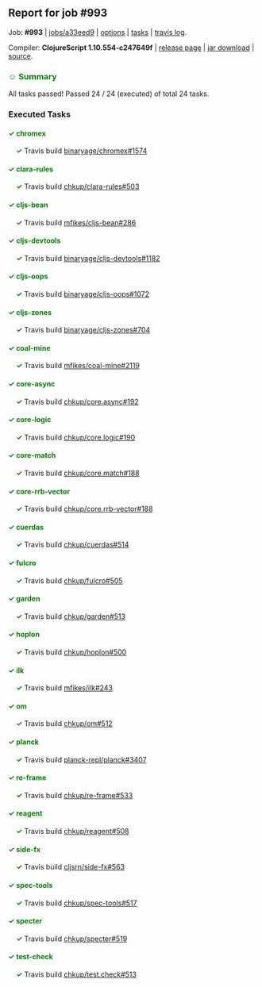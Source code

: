 ## Report for job #993

Job: **#993** | [jobs/a33eed9](https://github.com/cljs-oss/canary/commit/a33eed92e40718fcae66e4d9248dedb55d499314) | [options](options.edn) | [tasks](tasks.edn) | [travis log](https://travis-ci.org/cljs-oss/canary/builds/552609627).

Compiler: **ClojureScript 1.10.554-c247649f** | [release page](https://github.com/cljs-oss/canary/releases/tag/r1.10.554-c247649f) | [jar download](https://github.com/cljs-oss/canary/releases/download/r1.10.554-c247649f/clojurescript-1.10.554-c247649f.jar) | [source](https://github.com/clojure/clojurescript/commit/c247649fa8b390fd0b72b6111d7f42229f9215c6).

### <b style='color:green'>☺ Summary</b>

All tasks passed! Passed 24 / 24 (executed) of total 24 tasks.

### Executed Tasks

#### <b style='color:green'>&#x2713; chromex</b>
&nbsp;&nbsp;&nbsp;&nbsp;<b style='color:green'>&#x2713;</b> Travis build [binaryage/chromex#1574](https://travis-ci.org/binaryage/chromex/builds/552610664)<br>

#### <b style='color:green'>&#x2713; clara-rules</b>
&nbsp;&nbsp;&nbsp;&nbsp;<b style='color:green'>&#x2713;</b> Travis build [chkup/clara-rules#503](https://travis-ci.org/chkup/clara-rules/builds/552610668)<br>

#### <b style='color:green'>&#x2713; cljs-bean</b>
&nbsp;&nbsp;&nbsp;&nbsp;<b style='color:green'>&#x2713;</b> Travis build [mfikes/cljs-bean#286](https://travis-ci.org/mfikes/cljs-bean/builds/552610673)<br>

#### <b style='color:green'>&#x2713; cljs-devtools</b>
&nbsp;&nbsp;&nbsp;&nbsp;<b style='color:green'>&#x2713;</b> Travis build [binaryage/cljs-devtools#1182](https://travis-ci.org/binaryage/cljs-devtools/builds/552610685)<br>

#### <b style='color:green'>&#x2713; cljs-oops</b>
&nbsp;&nbsp;&nbsp;&nbsp;<b style='color:green'>&#x2713;</b> Travis build [binaryage/cljs-oops#1072](https://travis-ci.org/binaryage/cljs-oops/builds/552610691)<br>

#### <b style='color:green'>&#x2713; cljs-zones</b>
&nbsp;&nbsp;&nbsp;&nbsp;<b style='color:green'>&#x2713;</b> Travis build [binaryage/cljs-zones#704](https://travis-ci.org/binaryage/cljs-zones/builds/552610697)<br>

#### <b style='color:green'>&#x2713; coal-mine</b>
&nbsp;&nbsp;&nbsp;&nbsp;<b style='color:green'>&#x2713;</b> Travis build [mfikes/coal-mine#2119](https://travis-ci.org/mfikes/coal-mine/builds/552610699)<br>

#### <b style='color:green'>&#x2713; core-async</b>
&nbsp;&nbsp;&nbsp;&nbsp;<b style='color:green'>&#x2713;</b> Travis build [chkup/core.async#192](https://travis-ci.org/chkup/core.async/builds/552610705)<br>

#### <b style='color:green'>&#x2713; core-logic</b>
&nbsp;&nbsp;&nbsp;&nbsp;<b style='color:green'>&#x2713;</b> Travis build [chkup/core.logic#190](https://travis-ci.org/chkup/core.logic/builds/552610709)<br>

#### <b style='color:green'>&#x2713; core-match</b>
&nbsp;&nbsp;&nbsp;&nbsp;<b style='color:green'>&#x2713;</b> Travis build [chkup/core.match#188](https://travis-ci.org/chkup/core.match/builds/552610714)<br>

#### <b style='color:green'>&#x2713; core-rrb-vector</b>
&nbsp;&nbsp;&nbsp;&nbsp;<b style='color:green'>&#x2713;</b> Travis build [chkup/core.rrb-vector#188](https://travis-ci.org/chkup/core.rrb-vector/builds/552610721)<br>

#### <b style='color:green'>&#x2713; cuerdas</b>
&nbsp;&nbsp;&nbsp;&nbsp;<b style='color:green'>&#x2713;</b> Travis build [chkup/cuerdas#514](https://travis-ci.org/chkup/cuerdas/builds/552610737)<br>

#### <b style='color:green'>&#x2713; fulcro</b>
&nbsp;&nbsp;&nbsp;&nbsp;<b style='color:green'>&#x2713;</b> Travis build [chkup/fulcro#505](https://travis-ci.org/chkup/fulcro/builds/552610943)<br>

#### <b style='color:green'>&#x2713; garden</b>
&nbsp;&nbsp;&nbsp;&nbsp;<b style='color:green'>&#x2713;</b> Travis build [chkup/garden#513](https://travis-ci.org/chkup/garden/builds/552610760)<br>

#### <b style='color:green'>&#x2713; hoplon</b>
&nbsp;&nbsp;&nbsp;&nbsp;<b style='color:green'>&#x2713;</b> Travis build [chkup/hoplon#500](https://travis-ci.org/chkup/hoplon/builds/552610766)<br>

#### <b style='color:green'>&#x2713; ilk</b>
&nbsp;&nbsp;&nbsp;&nbsp;<b style='color:green'>&#x2713;</b> Travis build [mfikes/ilk#243](https://travis-ci.org/mfikes/ilk/builds/552610834)<br>

#### <b style='color:green'>&#x2713; om</b>
&nbsp;&nbsp;&nbsp;&nbsp;<b style='color:green'>&#x2713;</b> Travis build [chkup/om#512](https://travis-ci.org/chkup/om/builds/552610826)<br>

#### <b style='color:green'>&#x2713; planck</b>
&nbsp;&nbsp;&nbsp;&nbsp;<b style='color:green'>&#x2713;</b> Travis build [planck-repl/planck#3407](https://travis-ci.org/planck-repl/planck/builds/552610852)<br>

#### <b style='color:green'>&#x2713; re-frame</b>
&nbsp;&nbsp;&nbsp;&nbsp;<b style='color:green'>&#x2713;</b> Travis build [chkup/re-frame#533](https://travis-ci.org/chkup/re-frame/builds/552610787)<br>

#### <b style='color:green'>&#x2713; reagent</b>
&nbsp;&nbsp;&nbsp;&nbsp;<b style='color:green'>&#x2713;</b> Travis build [chkup/reagent#508](https://travis-ci.org/chkup/reagent/builds/552610804)<br>

#### <b style='color:green'>&#x2713; side-fx</b>
&nbsp;&nbsp;&nbsp;&nbsp;<b style='color:green'>&#x2713;</b> Travis build [cljsrn/side-fx#563](https://travis-ci.org/cljsrn/side-fx/builds/552610771)<br>

#### <b style='color:green'>&#x2713; spec-tools</b>
&nbsp;&nbsp;&nbsp;&nbsp;<b style='color:green'>&#x2713;</b> Travis build [chkup/spec-tools#517](https://travis-ci.org/chkup/spec-tools/builds/552610905)<br>

#### <b style='color:green'>&#x2713; specter</b>
&nbsp;&nbsp;&nbsp;&nbsp;<b style='color:green'>&#x2713;</b> Travis build [chkup/specter#519](https://travis-ci.org/chkup/specter/builds/552610869)<br>

#### <b style='color:green'>&#x2713; test-check</b>
&nbsp;&nbsp;&nbsp;&nbsp;<b style='color:green'>&#x2713;</b> Travis build [chkup/test.check#513](https://travis-ci.org/chkup/test.check/builds/552610922)<br>